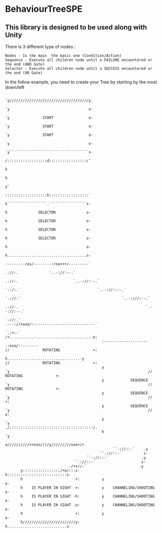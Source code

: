 # BehaviourTreeSPE
## This library is designed to be used along with Unity

There is 3 different type of nodes :
```
Nodes - Is the main  the basic one (Condition/Action)
Sequence - Execute all children node until a FAILURE encountered or the end (AND Gate)
Selector - Execute all children node until a SUCCESS encountered or the end (OR Gate)
```

In the follow example, you need to create your Tree by starting by the most down/left

                                                                                                                                                                                                    
                                                                                         `y////////////////////////////////////y.                                                                       
                                                                                         `y                                    o-                                                                       
                                                                                         `y               START                o-                                                                       
                                                                                         `y               START                o-                                                                       
                                                                                         `y               START                o-                                                                       
                                                                                         `y                                    o-                                                                       
                                                                                         `y````````````````````````````````````s-                                                                       
                                                                                          /::::::::::::::::::d:::::::::::::::::/`                                                                       
                                                                                                             h                                                                                          
                                                                                                             h                                                                                          
                                                                                                             y`                                                                                         
                                                                                          :::::::::::::::::::h::::::::::::::::::`                                                                       
                                                                                          h``````````````````.`````````````````s-                                                                       
                                                                                          h              SELECTOR              o-                                                                       
                                                                                          h              SELECTOR              o-                                                                       
                                                                                          h              SELECTOR              o-                                                                       
                                                                                          h              SELECTOR              o-                                                                       
                                                                                          h                                    o-                                                                       
                                                                                          h....................................s-                                                                       
                                                                                          --------:/os/--------:+so+++/---------`                                                                       
                                                                                               .://-.              `..-://:--.`                                                                         
                                                                                           .-//-.                         `..-://:--.`                                                                  
                                                                                       `-:/:.`                                   `..-://::--.`                                                          
                                                                                   `.://-`                                              `..-:///:--.`                                                   
                                                                                .-//-.                                                          `.--://:--.`                                            
                                                                            `-//:.`                                                                .---://+oso/:----------------------------`           
                                                                        `.:+:-`                                                                    /+...........-..........................o:           
                                                :---------------------:oso/---------                                                               //               ROTATING               +:           
                                                h.................................-y                                                               //               ROTATING               +:           
                                                y                                 `y                                                               //               ROTATING               +:           
                                                y            SEQUENCE             `y                                                               //               ROTATING               +:           
                                                y            SEQUENCE             `y                                                               //                                      +:           
                                                y            SEQUENCE             `y                                                               //                                      o:           
                                                y                                 `y                                                               ./::::::::::::::::::::::::::::::::::::::/.           
                                                h                                 `y                                                                                                                    
                                                o//////////++oso////y/////////oso+/+                                                                                                                    
                                                     ``-://::-`    .y                                                                                     
                                               ``.://::-`          s-                                                                                     
                                         ``-://::-`               .y                                                                                      
                                   ``.://::-`                     s-                                                                                      
                                 -/++//-`                        .y                                                                             
           y:::::::::::::::::/+o/:::s-          h:::::::::::::::::::::::::::s-                                                                            
           h                        +:          y                           o-                                                                            
           h    IS PLAYER IN SIGHT  +:          y    CHANNELING/SHOOTING    o-                                                                            
           h    IS PLAYER IN SIGHT -h:          y    CHANNELING/SHOOTING    o-                                                                            
           h    IS PLAYER IN SIGHT .o:          y    CHANNELING/SHOOTING    o-                                                                            
           h                        +:          y                           o-                                                                            
           h////////////////////////y:          h...........................s-                                                                            
                                                                                                                      
                                                                                                                            